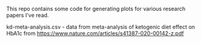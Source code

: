 This repo contains some code for generating plots for various
research papers I've read.

kd-meta-analysis.csv - data from meta-analysis of ketogenic diet effect
on HbA1c from https://www.nature.com/articles/s41387-020-00142-z.pdf

